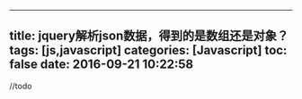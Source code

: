 
---
title: jquery解析json数据，得到的是数组还是对象？
tags: [js,javascript]
categories: [Javascript]
toc: false
date: 2016-09-21 10:22:58
---

//todo 




